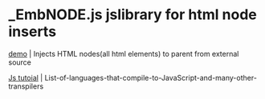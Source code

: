 # _EmbNODE.js jslibrary for html node inserts

[demo](https://gultekinmg.github.io/_EmbNODE.js/) | Injects HTML nodes(all html elements) to parent from external source 

[Js tutoial](https://github.com/gultekinmg/_EmbNODE.js/wiki/List-of-languages-that-compile-to-JavaScript-and-many-other-transpilers) | List-of-languages-that-compile-to-JavaScript-and-many-other-transpilers





